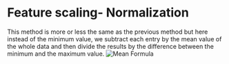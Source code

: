 # Feature scaling- Normalization
This method is more or less the same as the previous method but here instead of the minimum value, we subtract each entry by the mean value of the whole data and then divide the results by the difference between the minimum and the maximum value.
![Mean Formula](https://www.google.com/imgres?imgurl=https%3A%2F%2Fwww.oreilly.com%2Fapi%2Fv2%2Fepubs%2F9781788393485%2Ffiles%2Fassets%2F545d977f-9de2-4280-b08a-0436149980c5.png&tbnid=ACby5A8cbo2SUM&vet=12ahUKEwingtzBoviCAxUkm2MGHeTOCcoQMygXegQIARB8..i&imgrefurl=https%3A%2F%2Fwww.oreilly.com%2Flibrary%2Fview%2Fhands-on-machine-learning%2F9781788393485%2Ffd5b8a44-e9d3-4c19-bebb-c2fa5a5ebfee.xhtml&docid=UdDdUBDWbCfxcM&w=1770&h=420&q=normalization%20formula%20in%20feature%20scaling%20in%20machine%20learning&ved=2ahUKEwingtzBoviCAxUkm2MGHeTOCcoQMygXegQIARB8)
